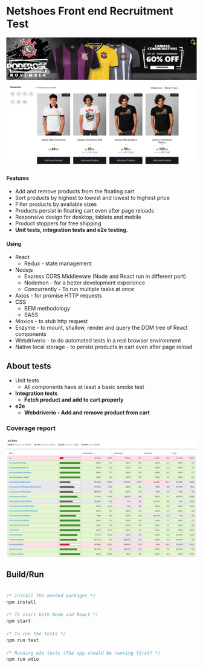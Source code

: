 # Netshoes Front end Recruitment Test

<p align="center">
  <img src="./doc/screenshot.png">
</p>

#### Features

- Add and remove products from the floating cart
- Sort products by highest to lowest and lowest to highest price
- Filter products by available sizes
- Products persist in floating cart even after page reloads
- Responsive design for desktop, tablets and mobile
- Product stoppers for free shipping
- **Unit tests, integration tests and e2e testing.**

#### Using

- React
  - Redux - state management
- Nodejs
  - Express CORS Middleware (Node and React run in different port)
  - Nodemon - for a better development experience
  - Concurrently - To run multiple tasks at once
- Axios - for promise HTTP requests
- CSS
  - BEM methodology
  - SASS
- Moxios - to stub http request
- Enzyme - to mount, shallow, render and query the DOM tree of React components
- Webdriverio - to do automated tests in a real browser environment
- Native local storage - to persist products in cart even after page reload

## About tests

- Unit tests
  - All components have at least a basic smoke test
- **Integration tests**
  - **Fetch product and add to cart properly**
- **e2e**
  - **Webdriverio - Add and remove product from cart**

### Coverage report

![Filters](./doc/coverage-report.png 'Filters')

## Build/Run

```javascript

/* Install the needed packages */
npm install

/* To start both Node and React */
npm start

/* To run the tests */
npm run test

/* Running e2e tests (The app should be running first) */
npm run wdio



```

